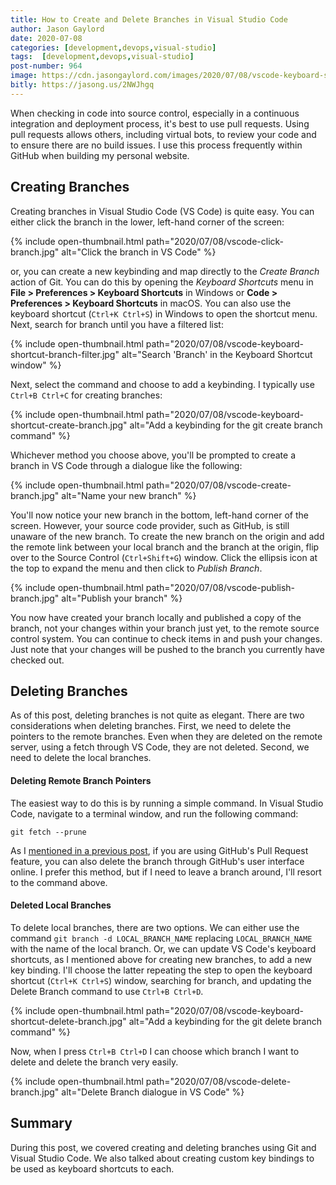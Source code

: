 ```yaml
---
title: How to Create and Delete Branches in Visual Studio Code
author: Jason Gaylord
date: 2020-07-08
categories: [development,devops,visual-studio]
tags:  [development,devops,visual-studio]
post-number: 964
image: https://cdn.jasongaylord.com/images/2020/07/08/vscode-keyboard-shortcut-delete-branch.jpg
bitly: https://jasong.us/2NWJhgq
---
```


When checking in code into source control, especially in a continuous integration and deployment process, it's best to use pull requests. Using pull requests allows others, including virtual bots, to review your code and to ensure there are no build issues. I use this process frequently within GitHub when building my personal website. 

## Creating Branches
Creating branches in Visual Studio Code (VS Code) is quite easy. You can either click the branch in the lower, left-hand corner of the screen:

{% include open-thumbnail.html path="2020/07/08/vscode-click-branch.jpg" alt="Click the branch in VS Code" %}

or, you can create a new keybinding and map directly to the _Create Branch_ action of Git. You can do this by opening the _Keyboard Shortcuts_ menu in **File > Preferences > Keyboard Shortcuts** in Windows or **Code > Preferences > Keyboard Shortcuts** in macOS. You can also use the keyboard shortcut (`Ctrl+K Ctrl+S`) in Windows to open the shortcut menu. Next, search for branch until you have a filtered list:

{% include open-thumbnail.html path="2020/07/08/vscode-keyboard-shortcut-branch-filter.jpg" alt="Search 'Branch' in the Keyboard Shortcut window" %}

Next, select the command and choose to add a keybinding. I typically use `Ctrl+B Ctrl+C` for creating branches:

{% include open-thumbnail.html path="2020/07/08/vscode-keyboard-shortcut-create-branch.jpg" alt="Add a keybinding for the git create branch command" %}

Whichever method you choose above, you'll be prompted to create a branch in VS Code through a dialogue like the following:

{% include open-thumbnail.html path="2020/07/08/vscode-create-branch.jpg" alt="Name your new branch" %}

You'll now notice your new branch in the bottom, left-hand corner of the screen. However, your source code provider, such as GitHub, is still unaware of the new branch. To create the new branch on the origin and add the remote link between your local branch and the branch at the origin, flip over to the Source Control (`Ctrl+Shift+G`) window. Click the ellipsis icon at the top to expand the menu and then click to _Publish Branch_. 

{% include open-thumbnail.html path="2020/07/08/vscode-publish-branch.jpg" alt="Publish your branch" %}

You now have created your branch locally and published a copy of the branch, not your changes within your branch just yet, to the remote source control system. You can continue to check items in and push your changes. Just note that your changes will be pushed to the branch you currently have checked out.

## Deleting Branches
As of this post, deleting branches is not quite as elegant. There are two considerations when deleting branches. First, we need to delete the pointers to the remote branches. Even when they are deleted on the remote server, using a fetch through VS Code, they are not deleted. Second, we need to delete the local branches.

#### Deleting Remote Branch Pointers
The easiest way to do this is by running a simple command. In Visual Studio Code, navigate to a terminal window, and run the following command:

```shell
git fetch --prune
```

As I [mentioned in a previous post](https://jasong.us/3f61JiG), if you are using GitHub's Pull Request feature, you can also delete the branch through GitHub's user interface online. I prefer this method, but if I need to leave a branch around, I'll resort to the command above.

#### Deleted Local Branches
To delete local branches, there are two options. We can either use the command `git branch -d LOCAL_BRANCH_NAME` replacing `LOCAL_BRANCH_NAME` with the name of the local branch. Or, we can update VS Code's keyboard shortcuts, as I mentioned above for creating new branches, to add a new key binding. I'll choose the latter repeating the step to open the keyboard shortcut (`Ctrl+K Ctrl+S`) window, searching for branch, and updating the Delete Branch command to use `Ctrl+B Ctrl+D`.

{% include open-thumbnail.html path="2020/07/08/vscode-keyboard-shortcut-delete-branch.jpg" alt="Add a keybinding for the git delete branch command" %}

Now, when I press `Ctrl+B Ctrl+D` I can choose which branch I want to delete and delete the branch very easily.

{% include open-thumbnail.html path="2020/07/08/vscode-delete-branch.jpg" alt="Delete Branch dialogue in VS Code" %}

## Summary
During this post, we covered creating and deleting branches using Git and Visual Studio Code. We also talked about creating custom key bindings to be used as keyboard shortcuts to each.